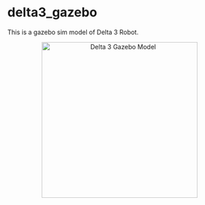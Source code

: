 # delta3_gazebo

This is a gazebo sim model of Delta 3 Robot.
<p align="center">
  <img src="images/model.jpg" width="350" title="Delta 3 Gazebo Model" alt="Delta 3 Gazebo Model">
</p>
